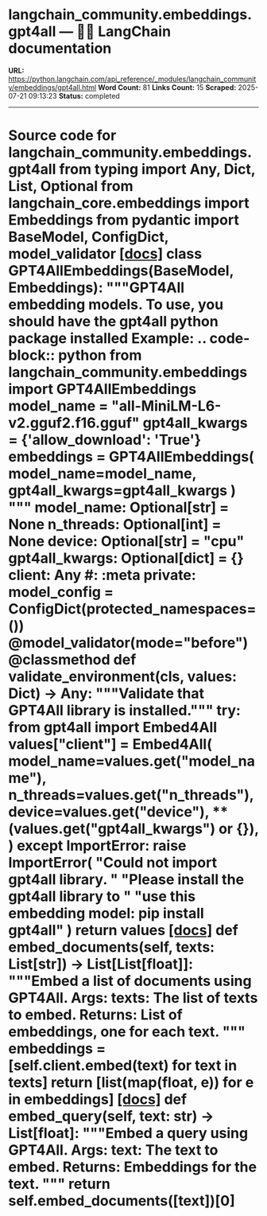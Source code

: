 # langchain_community.embeddings.gpt4all — 🦜🔗 LangChain  documentation

**URL:** https://python.langchain.com/api_reference/_modules/langchain_community/embeddings/gpt4all.html
**Word Count:** 81
**Links Count:** 15
**Scraped:** 2025-07-21 09:13:23
**Status:** completed

---

# Source code for langchain\_community.embeddings.gpt4all               from typing import Any, Dict, List, Optional          from langchain_core.embeddings import Embeddings     from pydantic import BaseModel, ConfigDict, model_validator                              [[docs]](https://python.langchain.com/api_reference/community/embeddings/langchain_community.embeddings.gpt4all.GPT4AllEmbeddings.html#langchain_community.embeddings.gpt4all.GPT4AllEmbeddings)     class GPT4AllEmbeddings(BaseModel, Embeddings):         """GPT4All embedding models.              To use, you should have the gpt4all python package installed              Example:             .. code-block:: python                      from langchain_community.embeddings import GPT4AllEmbeddings                      model_name = "all-MiniLM-L6-v2.gguf2.f16.gguf"                 gpt4all_kwargs = {'allow_download': 'True'}                 embeddings = GPT4AllEmbeddings(                     model_name=model_name,                     gpt4all_kwargs=gpt4all_kwargs                 )         """              model_name: Optional[str] = None         n_threads: Optional[int] = None         device: Optional[str] = "cpu"         gpt4all_kwargs: Optional[dict] = {}         client: Any  #: :meta private:              model_config = ConfigDict(protected_namespaces=())              @model_validator(mode="before")         @classmethod         def validate_environment(cls, values: Dict) -> Any:             """Validate that GPT4All library is installed."""             try:                 from gpt4all import Embed4All                      values["client"] = Embed4All(                     model_name=values.get("model_name"),                     n_threads=values.get("n_threads"),                     device=values.get("device"),                     **(values.get("gpt4all_kwargs") or {}),                 )             except ImportError:                 raise ImportError(                     "Could not import gpt4all library. "                     "Please install the gpt4all library to "                     "use this embedding model: pip install gpt4all"                 )             return values                         [[docs]](https://python.langchain.com/api_reference/community/embeddings/langchain_community.embeddings.gpt4all.GPT4AllEmbeddings.html#langchain_community.embeddings.gpt4all.GPT4AllEmbeddings.embed_documents)         def embed_documents(self, texts: List[str]) -> List[List[float]]:             """Embed a list of documents using GPT4All.                  Args:                 texts: The list of texts to embed.                  Returns:                 List of embeddings, one for each text.             """                  embeddings = [self.client.embed(text) for text in texts]             return [list(map(float, e)) for e in embeddings]                                        [[docs]](https://python.langchain.com/api_reference/community/embeddings/langchain_community.embeddings.gpt4all.GPT4AllEmbeddings.html#langchain_community.embeddings.gpt4all.GPT4AllEmbeddings.embed_query)         def embed_query(self, text: str) -> List[float]:             """Embed a query using GPT4All.                  Args:                 text: The text to embed.                  Returns:                 Embeddings for the text.             """             return self.embed_documents([text])[0]